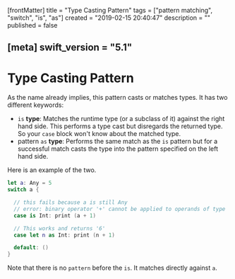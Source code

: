 [frontMatter]
title = "Type Casting Pattern"
tags = ["pattern matching", "switch", "is", "as"]
created = "2019-02-15 20:40:47"
description = ""
published = false

[meta]
swift_version = "5.1"
---

# Type Casting Pattern

As the name already implies, this pattern casts or matches types. It has
two different keywords:

-   `is` **type**: Matches the runtime type (or a subclass of it)
    against the right hand side. This performs a type cast but
    disregards the returned type. So your `case` block won\'t know about
    the matched type.
-   pattern `as` **type**: Performs the same match as the `is` pattern
    but for a successful match casts the type into the pattern specified
    on the left hand side.

Here is an example of the two.

``` Swift
let a: Any = 5 
switch a {

  // this fails because a is still Any
  // error: binary operator '+' cannot be applied to operands of type 'Any' and 'Int'
  case is Int: print (a + 1)

  // This works and returns '6'
  case let n as Int: print (n + 1)

  default: ()
}
```

Note that there is no `pattern` before the `is`. It matches directly
against `a`.
